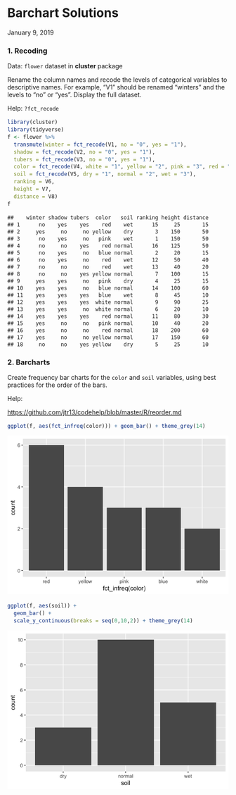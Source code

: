 Barchart Solutions
================
January 9, 2019

### 1\. Recoding

Data: `flower` dataset in **cluster** package

Rename the column names and recode the levels of categorical variables
to descriptive names. For example, “V1” should be renamed “winters” and
the levels to “no” or “yes”. Display the full dataset.

Help: `?fct_recode`

``` r
library(cluster)
library(tidyverse)
f <- flower %>% 
  transmute(winter = fct_recode(V1, no = "0", yes = "1"),
  shadow = fct_recode(V2, no = "0", yes = "1"),
  tubers = fct_recode(V3, no = "0", yes = "1"),
  color = fct_recode(V4, white = "1", yellow = "2", pink = "3", red = "4", blue = "5"),
  soil = fct_recode(V5, dry = "1", normal = "2", wet = "3"),
  ranking = V6,
  height = V7,
  distance = V8)
f
```

    ##    winter shadow tubers  color   soil ranking height distance
    ## 1      no    yes    yes    red    wet      15     25       15
    ## 2     yes     no     no yellow    dry       3    150       50
    ## 3      no    yes     no   pink    wet       1    150       50
    ## 4      no     no    yes    red normal      16    125       50
    ## 5      no    yes     no   blue normal       2     20       15
    ## 6      no    yes     no    red    wet      12     50       40
    ## 7      no     no     no    red    wet      13     40       20
    ## 8      no     no    yes yellow normal       7    100       15
    ## 9     yes    yes     no   pink    dry       4     25       15
    ## 10    yes    yes     no   blue normal      14    100       60
    ## 11    yes    yes    yes   blue    wet       8     45       10
    ## 12    yes    yes    yes  white normal       9     90       25
    ## 13    yes    yes     no  white normal       6     20       10
    ## 14    yes    yes    yes    red normal      11     80       30
    ## 15    yes     no     no   pink normal      10     40       20
    ## 16    yes     no     no    red normal      18    200       60
    ## 17    yes     no     no yellow normal      17    150       60
    ## 18     no     no    yes yellow    dry       5     25       10

### 2\. Barcharts

Create frequency bar charts for the `color` and `soil` variables, using
best practices for the order of the bars.

Help:

<https://github.com/jtr13/codehelp/blob/master/R/reorder.md>

``` r
ggplot(f, aes(fct_infreq(color))) + geom_bar() + theme_grey(14)
```

![](4-Barchart-Solutions_files/figure-gfm/unnamed-chunk-2-1.png)<!-- -->

``` r
ggplot(f, aes(soil)) + 
  geom_bar() +
  scale_y_continuous(breaks = seq(0,10,2)) + theme_grey(14)
```

![](4-Barchart-Solutions_files/figure-gfm/unnamed-chunk-3-1.png)<!-- -->
